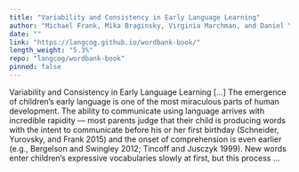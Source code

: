 ```yaml
---
title: "Variability and Consistency in Early Language Learning"
author: "Michael Frank, Mika Braginsky, Virginia Marchman, and Daniel Yurovsky"
date: ""
link: "https://langcog.github.io/wordbank-book/"
length_weight: "5.3%"
repo: "langcog/wordbank-book"
pinned: false
---
```


Variability and Consistency in Early Language Learning [...] The emergence of children’s early language is one of the most miraculous parts of human development. The ability to communicate using language arrives with incredible rapidity — most parents judge that their child is producing words with the intent to communicate before his or her first birthday (Schneider, Yurovsky, and Frank 2015) and the onset of comprehension is even earlier (e.g., Bergelson and Swingley 2012; Tincoff and Jusczyk 1999). New words enter children’s expressive vocabularies slowly at first, but this process ...
